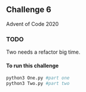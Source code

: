 ## Challenge 6
Advent of Code 2020

### TODO

Two needs a refactor big time.


#### To run this challenge

```sh
python3 One.py #part one
python3 Two.py #part two
```